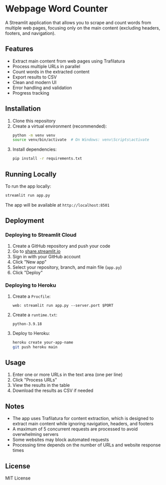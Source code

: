 # Webpage Word Counter

A Streamlit application that allows you to scrape and count words from multiple web pages, focusing only on the main content (excluding headers, footers, and navigation).

## Features

- Extract main content from web pages using Trafilatura
- Process multiple URLs in parallel
- Count words in the extracted content
- Export results to CSV
- Clean and modern UI
- Error handling and validation
- Progress tracking

## Installation

1. Clone this repository
2. Create a virtual environment (recommended):
   ```bash
   python -m venv venv
   source venv/bin/activate  # On Windows: venv\Scripts\activate
   ```
3. Install dependencies:
   ```bash
   pip install -r requirements.txt
   ```

## Running Locally

To run the app locally:

```bash
streamlit run app.py
```

The app will be available at `http://localhost:8501`

## Deployment

### Deploying to Streamlit Cloud

1. Create a GitHub repository and push your code
2. Go to [share.streamlit.io](https://share.streamlit.io)
3. Sign in with your GitHub account
4. Click "New app"
5. Select your repository, branch, and main file (`app.py`)
6. Click "Deploy"

### Deploying to Heroku

1. Create a `Procfile`:
   ```
   web: streamlit run app.py --server.port $PORT
   ```
2. Create a `runtime.txt`:
   ```
   python-3.9.18
   ```
3. Deploy to Heroku:
   ```bash
   heroku create your-app-name
   git push heroku main
   ```

## Usage

1. Enter one or more URLs in the text area (one per line)
2. Click "Process URLs"
3. View the results in the table
4. Download the results as CSV if needed

## Notes

- The app uses Trafilatura for content extraction, which is designed to extract main content while ignoring navigation, headers, and footers
- A maximum of 5 concurrent requests are processed to avoid overwhelming servers
- Some websites may block automated requests
- Processing time depends on the number of URLs and website response times

## License

MIT License 
